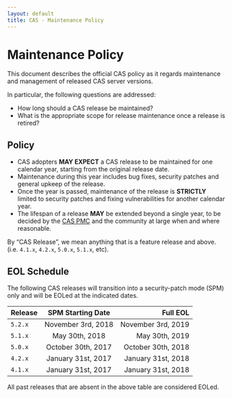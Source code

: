 ```yaml
---
layout: default
title: CAS - Maintenance Policy
---
```


# Maintenance Policy

This document describes the official CAS policy as it regards maintenance and management of released CAS server versions.

In particular, the following questions are addressed:

- How long should a CAS release be maintained?
- What is the appropriate scope for release maintenance once a release is retired?

## Policy

- CAS adopters **MAY EXPECT** a CAS release to be maintained for one calendar year, starting from the original release date.
- Maintenance during this year includes bug fixes, security patches and general upkeep of the release.
- Once the year is passed, maintenance of the release is **STRICTLY** limited to security patches and fixing vulnerabilities for another calendar year.
- The lifespan of a release **MAY** be extended beyond a single year, to be decided by the [CAS PMC](Project-Commitee.html) and the community at large when and where reasonable.

By “CAS Release”, we mean anything that is a feature release and above. (i.e. `4.1.x`, `4.2.x`, `5.0.x`, `5.1.x`, etc).

## EOL Schedule

The following CAS releases will transition into a security-patch mode (SPM) only and will be EOLed at the indicated dates.

| Release        | SPM Starting Date  | Full EOL  |
| -------------- |:-------------:| --------------:|
| `5.2.x`        | November 3rd, 2018  | November 3rd, 2019 |
| `5.1.x`        | May 30th, 2018  | May 30th, 2019 |
| `5.0.x`        | October 30th, 2017  | October 30th, 2018 |
| `4.2.x`        | January 31st, 2017  | January 31st, 2018 |
| `4.1.x`        | January 31st, 2017 | January 31st, 2018 |

All past releases that are absent in the above table are considered EOLed.

